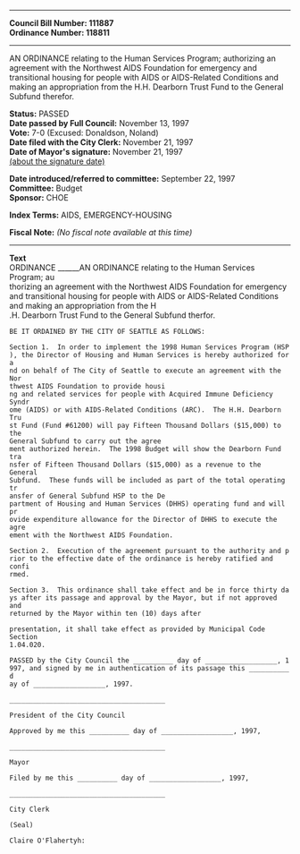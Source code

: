 * * * * *  
  
**Council Bill Number: [](#h0)[](#h2)111887**   
**Ordinance Number: 118811**  
  
* * * * *  
  
AN ORDINANCE relating to the Human Services Program; authorizing an agreement with the Northwest AIDS Foundation for emergency and transitional housing for people with AIDS or AIDS-Related Conditions and making an appropriation from the H.H. Dearborn Trust Fund to the General Subfund therefor.  
  
**Status:** PASSED   
**Date passed by Full Council:** November 13, 1997   
**Vote:** 7-0 (Excused: Donaldson, Noland)   
**Date filed with the City Clerk:** November 21, 1997   
**Date of Mayor's signature:** November 21, 1997   
[(about the signature date)](/~public/approvaldate.htm)   
  
  
**Date introduced/referred to committee:** September 22, 1997   
**Committee:** Budget   
**Sponsor:** CHOE   
  
**Index Terms:** AIDS, EMERGENCY-HOUSING  
  
**Fiscal Note:** *(No fiscal note available at this time)*  
  
* * * * *  
  
**Text**  
    ORDINANCE ______AN ORDINANCE relating to the Human Services Program; au  
    thorizing an agreement with the Northwest AIDS Foundation for emergency  
    and transitional housing for people with AIDS or AIDS-Related Conditions  
    and making an appropriation from the H  
    .H. Dearborn Trust Fund to the General Subfund therfor.  
  
    BE IT ORDAINED BY THE CITY OF SEATTLE AS FOLLOWS:  
  
    Section 1.  In order to implement the 1998 Human Services Program (HSP  
    ), the Director of Housing and Human Services is hereby authorized for a  
    nd on behalf of The City of Seattle to execute an agreement with the Nor  
    thwest AIDS Foundation to provide housi  
    ng and related services for people with Acquired Immune Deficiency Syndr  
    ome (AIDS) or with AIDS-Related Conditions (ARC).  The H.H. Dearborn Tru  
    st Fund (Fund #61200) will pay Fifteen Thousand Dollars ($15,000) to the  
    General Subfund to carry out the agree  
    ment authorized herein.  The 1998 Budget will show the Dearborn Fund tra  
    nsfer of Fifteen Thousand Dollars ($15,000) as a revenue to the General  
    Subfund.  These funds will be included as part of the total operating tr  
    ansfer of General Subfund HSP to the De  
    partment of Housing and Human Services (DHHS) operating fund and will pr  
    ovide expenditure allowance for the Director of DHHS to execute the agre  
    ement with the Northwest AIDS Foundation.  
  
    Section 2.  Execution of the agreement pursuant to the authority and p  
    rior to the effective date of the ordinance is hereby ratified and confi  
    rmed.  
  
    Section 3.  This ordinance shall take effect and be in force thirty da  
    ys after its passage and approval by the Mayor, but if not approved and  
    returned by the Mayor within ten (10) days after  
  
    presentation, it shall take effect as provided by Municipal Code Section  
    1.04.020.  
  
    PASSED by the City Council the __________ day of __________________, 1  
    997, and signed by me in authentication of its passage this __________ d  
    ay of __________________, 1997.  
  
    _______________________________________  
  
    President of the City Council  
  
    Approved by me this __________ day of __________________, 1997,  
  
    _______________________________________  
  
    Mayor  
  
    Filed by me this __________ day of __________________, 1997,  
  
    _______________________________________  
  
    City Clerk  
  
    (Seal)  
  
    Claire O'Flahertyh:  
